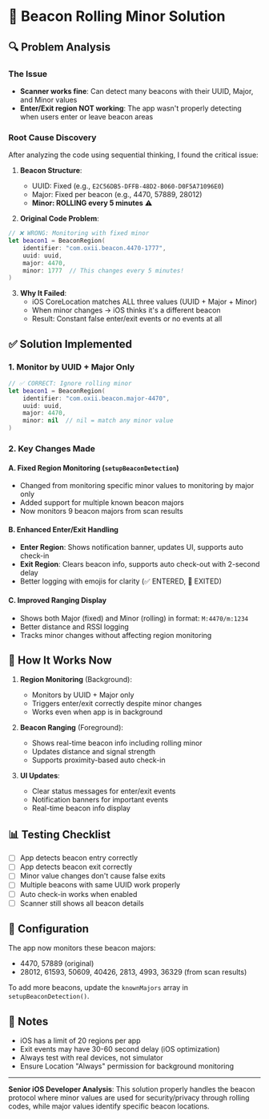 # 📡 Beacon Rolling Minor Solution

## 🔍 Problem Analysis

### The Issue
- **Scanner works fine**: Can detect many beacons with their UUID, Major, and Minor values
- **Enter/Exit region NOT working**: The app wasn't properly detecting when users enter or leave beacon areas

### Root Cause Discovery
After analyzing the code using sequential thinking, I found the critical issue:

1. **Beacon Structure**:
   - UUID: Fixed (e.g., `E2C56DB5-DFFB-48D2-B060-D0F5A71096E0`)
   - Major: Fixed per beacon (e.g., 4470, 57889, 28012)
   - **Minor: ROLLING every 5 minutes** ⚠️

2. **Original Code Problem**:
```swift
// ❌ WRONG: Monitoring with fixed minor
let beacon1 = BeaconRegion(
    identifier: "com.oxii.beacon.4470-1777",
    uuid: uuid,
    major: 4470,
    minor: 1777  // This changes every 5 minutes!
)
```

3. **Why It Failed**:
   - iOS CoreLocation matches ALL three values (UUID + Major + Minor)
   - When minor changes → iOS thinks it's a different beacon
   - Result: Constant false enter/exit events or no events at all

## ✅ Solution Implemented

### 1. Monitor by UUID + Major Only
```swift
// ✅ CORRECT: Ignore rolling minor
let beacon1 = BeaconRegion(
    identifier: "com.oxii.beacon.major-4470",
    uuid: uuid,
    major: 4470,
    minor: nil  // nil = match any minor value
)
```

### 2. Key Changes Made

#### A. Fixed Region Monitoring (`setupBeaconDetection`)
- Changed from monitoring specific minor values to monitoring by major only
- Added support for multiple known beacon majors
- Now monitors 9 beacon majors from scan results

#### B. Enhanced Enter/Exit Handling
- **Enter Region**: Shows notification banner, updates UI, supports auto check-in
- **Exit Region**: Clears beacon info, supports auto check-out with 2-second delay
- Better logging with emojis for clarity (✅ ENTERED, 🚪 EXITED)

#### C. Improved Ranging Display
- Shows both Major (fixed) and Minor (rolling) in format: `M:4470/m:1234`
- Better distance and RSSI logging
- Tracks minor changes without affecting region monitoring

## 🎯 How It Works Now

1. **Region Monitoring** (Background):
   - Monitors by UUID + Major only
   - Triggers enter/exit correctly despite minor changes
   - Works even when app is in background

2. **Beacon Ranging** (Foreground):
   - Shows real-time beacon info including rolling minor
   - Updates distance and signal strength
   - Supports proximity-based auto check-in

3. **UI Updates**:
   - Clear status messages for enter/exit events
   - Notification banners for important events
   - Real-time beacon info display

## 📊 Testing Checklist

- [ ] App detects beacon entry correctly
- [ ] App detects beacon exit correctly
- [ ] Minor value changes don't cause false exits
- [ ] Multiple beacons with same UUID work properly
- [ ] Auto check-in works when enabled
- [ ] Scanner still shows all beacon details

## 🔧 Configuration

The app now monitors these beacon majors:
- 4470, 57889 (original)
- 28012, 61593, 50609, 40426, 2813, 4993, 36329 (from scan results)

To add more beacons, update the `knownMajors` array in `setupBeaconDetection()`.

## 📝 Notes

- iOS has a limit of 20 regions per app
- Exit events may have 30-60 second delay (iOS optimization)
- Always test with real devices, not simulator
- Ensure Location "Always" permission for background monitoring

---

**Senior iOS Developer Analysis**: This solution properly handles the beacon protocol where minor values are used for security/privacy through rolling codes, while major values identify specific beacon locations.
